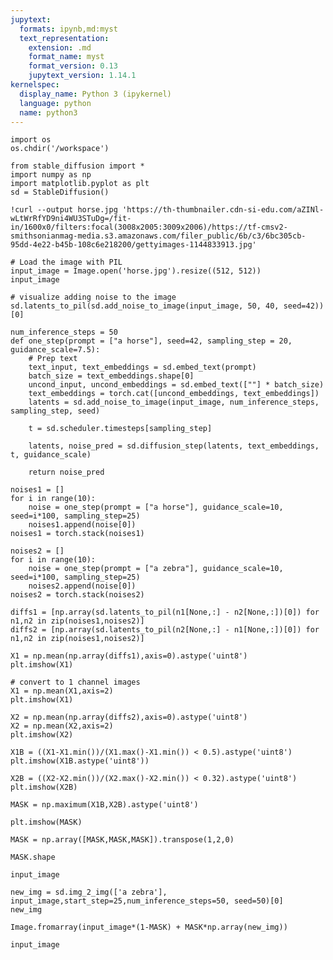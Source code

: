 ```yaml
---
jupytext:
  formats: ipynb,md:myst
  text_representation:
    extension: .md
    format_name: myst
    format_version: 0.13
    jupytext_version: 1.14.1
kernelspec:
  display_name: Python 3 (ipykernel)
  language: python
  name: python3
---
```


```{code-cell} ipython3
import os
os.chdir('/workspace')
```

```{code-cell} ipython3
from stable_diffusion import *
import numpy as np
import matplotlib.pyplot as plt
sd = StableDiffusion()
```

```{code-cell} ipython3
!curl --output horse.jpg 'https://th-thumbnailer.cdn-si-edu.com/aZINl-wLtWrRfYD9ni4WU3STuDg=/fit-in/1600x0/filters:focal(3008x2005:3009x2006)/https://tf-cmsv2-smithsonianmag-media.s3.amazonaws.com/filer_public/6b/c3/6bc305cb-95dd-4e22-b45b-108c6e218200/gettyimages-1144833913.jpg'
```

```{code-cell} ipython3
# Load the image with PIL
input_image = Image.open('horse.jpg').resize((512, 512))
input_image
```

```{code-cell} ipython3
# visualize adding noise to the image
sd.latents_to_pil(sd.add_noise_to_image(input_image, 50, 40, seed=42))[0]
```

```{code-cell} ipython3
num_inference_steps = 50
def one_step(prompt = ["a horse"], seed=42, sampling_step = 20, guidance_scale=7.5):
    # Prep text
    text_input, text_embeddings = sd.embed_text(prompt)
    batch_size = text_embeddings.shape[0]
    uncond_input, uncond_embeddings = sd.embed_text([""] * batch_size)
    text_embeddings = torch.cat([uncond_embeddings, text_embeddings])
    latents = sd.add_noise_to_image(input_image, num_inference_steps, sampling_step, seed)
    
    t = sd.scheduler.timesteps[sampling_step]
    
    latents, noise_pred = sd.diffusion_step(latents, text_embeddings, t, guidance_scale)
    
    return noise_pred
```

```{code-cell} ipython3
noises1 = []
for i in range(10):
    noise = one_step(prompt = ["a horse"], guidance_scale=10, seed=i*100, sampling_step=25)
    noises1.append(noise[0])
noises1 = torch.stack(noises1)
```

```{code-cell} ipython3
noises2 = []
for i in range(10):
    noise = one_step(prompt = ["a zebra"], guidance_scale=10, seed=i*100, sampling_step=25)
    noises2.append(noise[0]) 
noises2 = torch.stack(noises2)
```

```{code-cell} ipython3
diffs1 = [np.array(sd.latents_to_pil(n1[None,:] - n2[None,:])[0]) for n1,n2 in zip(noises1,noises2)]
diffs2 = [np.array(sd.latents_to_pil(n2[None,:] - n1[None,:])[0]) for n1,n2 in zip(noises1,noises2)]
```

```{code-cell} ipython3
X1 = np.mean(np.array(diffs1),axis=0).astype('uint8')
plt.imshow(X1)
```

```{code-cell} ipython3
# convert to 1 channel images
X1 = np.mean(X1,axis=2)
plt.imshow(X1)
```

```{code-cell} ipython3
X2 = np.mean(np.array(diffs2),axis=0).astype('uint8')
X2 = np.mean(X2,axis=2)
plt.imshow(X2)
```

```{code-cell} ipython3
X1B = ((X1-X1.min())/(X1.max()-X1.min()) < 0.5).astype('uint8')
plt.imshow(X1B.astype('uint8'))
```

```{code-cell} ipython3
X2B = ((X2-X2.min())/(X2.max()-X2.min()) < 0.32).astype('uint8')
plt.imshow(X2B)
```

```{code-cell} ipython3
MASK = np.maximum(X1B,X2B).astype('uint8')
```

```{code-cell} ipython3
plt.imshow(MASK)
```

```{code-cell} ipython3
MASK = np.array([MASK,MASK,MASK]).transpose(1,2,0)
```

```{code-cell} ipython3
MASK.shape
```

```{code-cell} ipython3
input_image
```

```{code-cell} ipython3
new_img = sd.img_2_img(['a zebra'], input_image,start_step=25,num_inference_steps=50, seed=50)[0]
new_img
```

```{code-cell} ipython3
Image.fromarray(input_image*(1-MASK) + MASK*np.array(new_img))
```

```{code-cell} ipython3
input_image
```

```{code-cell} ipython3

```

```{code-cell} ipython3

```
